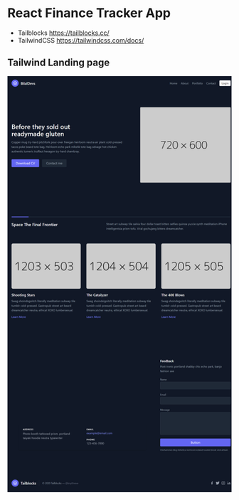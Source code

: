 # React Finance Tracker App

- Tailblocks https://tailblocks.cc/
- TailwindCSS https://tailwindcss.com/docs/

## Tailwind Landing page

<img src="./tailwind-landing-page.png" alt="tailwind-landing-page" />
